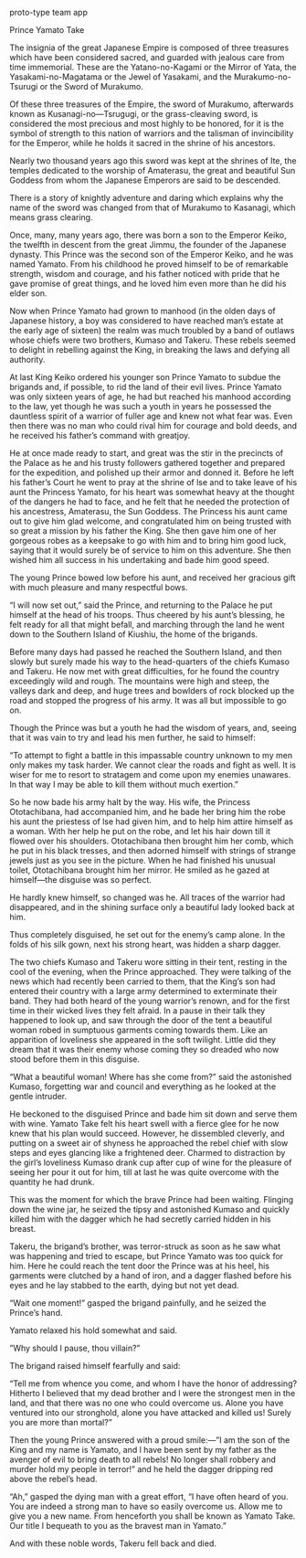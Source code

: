 proto-type team app 



Prince Yamato Take

The insignia of the great Japanese Empire is composed of three treasures which have been considered sacred, and guarded with
jealous care from time immemorial. These are the Yatano-no-Kagami or the Mirror of Yata, the Yasakami-no-Magatama or the Jewel of
Yasakami, and the Murakumo-no-Tsurugi or the Sword of Murakumo.

Of these three treasures of the Empire, the sword of Murakumo, afterwards known as Kusanagi-no—Tsrugugi, or the grass-cleaving
sword, is considered the most precious and most highly to be honored, for it is the symbol of strength to this nation of warriors and
the talisman of invincibility for the Emperor, while he holds it sacred in the shrine of his ancestors.

Nearly two thousand years ago this sword was kept at the shrines of Ite, the temples dedicated to the worship of Amaterasu, the
great and beautiful Sun Goddess from whom the Japanese Emperors are said to be descended.

There is a story of knightly adventure and daring which explains why the name of the sword was changed from that of Murakumo to
Kasanagi, which means grass clearing.

Once, many, many years ago, there was born a son to the Emperor Keiko, the twelfth in descent from the great Jimmu, the founder of
the Japanese dynasty. This Prince was the second son of the Emperor Keiko, and he was named Yamato. From his childhood he
proved himself to be of remarkable strength, wisdom and courage, and his father noticed with pride that he gave promise of great
things, and he loved him even more than he did his elder son.

Now when Prince Yamato had grown to manhood (in the olden days of Japanese history, a boy was considered to have reached man’s
estate at the early age of sixteen) the realm was much troubled by a band of outlaws whose chiefs were two brothers, Kumaso and
Takeru. These rebels seemed to delight in rebelling against the King, in breaking the laws and defying all authority.

At last King Keiko ordered his younger son Prince Yamato to subdue the brigands and, if possible, to rid the land of their evil lives.
Prince Yamato was only sixteen years of age, he had but reached his manhood according to the law, yet though he was such a youth in
years he possessed the dauntless spirit of a warrior of fuller age and knew not what fear was. Even then there was no man who could
rival him for courage and bold deeds, and he received his father’s command with greatjoy.

He at once made ready to start, and great was the stir in the precincts of the Palace as he and his trusty followers gathered together
and prepared for the expedition, and polished up their armor and donned it. Before he left his father’s Court he went to pray at the
shrine of lse and to take leave of his aunt the Princess Yamato, for his heart was somewhat heavy at the thought of the dangers he
had to face, and he felt that he needed the protection of his ancestress, Amaterasu, the Sun Goddess. The Princess his aunt came out
to give him glad welcome, and congratulated him on being trusted with so great a mission by his father the King. She then gave him
one of her gorgeous robes as a keepsake to go with him and to bring him good luck, saying that it would surely be of service to him on
this adventure. She then wished him all success in his undertaking and bade him good speed.

The young Prince bowed low before his aunt, and received her gracious gift with much pleasure and many respectful bows.

“I will now set out,” said the Prince, and returning to the Palace he put himself at the head of his troops. Thus cheered by his aunt’s
blessing, he felt ready for all that might befall, and marching through the land he went down to the Southern Island of Kiushiu, the
home of the brigands.

Before many days had passed he reached the Southern Island, and then slowly but surely made his way to the head-quarters of the
chiefs Kumaso and Takeru. He now met with great difficulties, for he found the country exceedingly wild and rough. The mountains
were high and steep, the valleys dark and deep, and huge trees and bowlders of rock blocked up the road and stopped the progress of
his army. It was all but impossible to go on.

Though the Prince was but a youth he had the wisdom of years, and, seeing that it was vain to try and lead his men further, he said to
himself:

“To attempt to fight a battle in this impassable country unknown to my men only makes my task harder. We cannot clear the roads and
fight as well. It is wiser for me to resort to stratagem and come upon my enemies unawares. In that way I may be able to kill them
without much exertion.”

So he now bade his army halt by the way. His wife, the Princess Ototachibana, had accompanied him, and he bade her bring him the
robe his aunt the priestess of lse had given him, and to help him attire himself as a woman. With her help he put on the robe, and let
his hair down till it flowed over his shoulders. Ototachibana then brought him her comb, which he put in his black tresses, and then
adorned himself with strings of strange jewels just as you see in the picture. When he had finished his unusual toilet, Ototachibana
brought him her mirror. He smiled as he gazed at himself—the disguise was so perfect.

He hardly knew himself, so changed was he. All traces of the warrior had disappeared, and in the shining surface only a beautiful lady
looked back at him.

Thus completely disguised, he set out for the enemy’s camp alone. In the folds of his silk gown, next his strong heart, was hidden a
sharp dagger.

The two chiefs Kumaso and Takeru wore sitting in their tent, resting in the cool of the evening, when the Prince approached. They
were talking of the news which had recently been carried to them, that the King’s son had entered their country with a large army
determined to exterminate their band. They had both heard of the young warrior’s renown, and for the first time in their wicked lives
they felt afraid. In a pause in their talk they happened to look up, and saw through the door of the tent a beautiful woman robed in
sumptuous garments coming towards them. Like an apparition of loveliness she appeared in the soft twilight. Little did they dream
that it was their enemy whose coming they so dreaded who now stood before them in this disguise.

“What a beautiful woman! Where has she come from?” said the astonished Kumaso, forgetting war and council and everything as he
looked at the gentle intruder.

He beckoned to the disguised Prince and bade him sit down and serve them with wine. Yamato Take felt his heart swell with a fierce
glee for he now knew that his plan would succeed. However, he dissembled cleverly, and putting on a sweet air of shyness he
approached the rebel chief with slow steps and eyes glancing like a frightened deer. Charmed to distraction by the girl’s loveliness
Kumaso drank cup after cup of wine for the pleasure of seeing her pour it out for him, till at last he was quite overcome with the
quantity he had drunk.

This was the moment for which the brave Prince had been waiting. Flinging down the wine jar, he seized the tipsy and astonished
Kumaso and quickly killed him with the dagger which he had secretly carried hidden in his breast.

Takeru, the brigand’s brother, was terror-struck as soon as he saw what was happening and tried to escape, but Prince Yamato was
too quick for him. Here he could reach the tent door the Prince was at his heel, his garments were clutched by a hand of iron, and a
dagger flashed before his eyes and he lay stabbed to the earth, dying but not yet dead.

“Wait one moment!” gasped the brigand painfully, and he seized the Prince’s hand.

Yamato relaxed his hold somewhat and said.

”Why should I pause, thou villain?”

The brigand raised himself fearfully and said:

“Tell me from whence you come, and whom I have the honor of addressing? Hitherto I believed that my dead brother and l were the
strongest men in the land, and that there was no one who could overcome us. Alone you have ventured into our stronghold, alone you
have attacked and killed us! Surely you are more than mortal?”

Then the young Prince answered with a proud smile:—”I am the son of the King and my name is Yamato, and l have been sent by my
father as the avenger of evil to bring death to all rebels! No longer shall robbery and murder hold my people in terror!” and he held the
dagger dripping red above the rebel’s head.

“Ah,” gasped the dying man with a great effort, “I have often heard of you. You are indeed a strong man to have so easily overcome us.
Allow me to give you a new name. From henceforth you shall be known as Yamato Take. Our title I bequeath to you as the bravest
man in Yamato.”

And with these noble words, Takeru fell back and died.